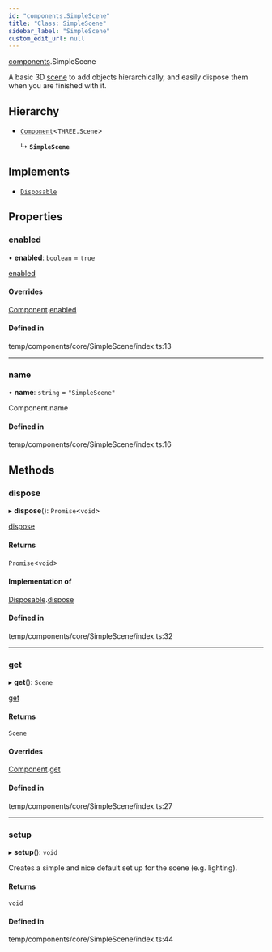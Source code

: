 ```yaml
---
id: "components.SimpleScene"
title: "Class: SimpleScene"
sidebar_label: "SimpleScene"
custom_edit_url: null
---
```


[components](../modules/components.md).SimpleScene

A basic 3D [scene](https://threejs.org/docs/#api/en/scenes/Scene) to add
objects hierarchically, and easily dispose them when you are finished with it.

## Hierarchy

- [`Component`](components.Component.md)<`THREE.Scene`\>

  ↳ **`SimpleScene`**

## Implements

- [`Disposable`](../interfaces/components.Disposable.md)

## Properties

### enabled

• **enabled**: `boolean` = `true`

[enabled](components.Component.md#enabled)

#### Overrides

[Component](components.Component.md).[enabled](components.Component.md#enabled)

#### Defined in

temp/components/core/SimpleScene/index.ts:13

___

### name

• **name**: `string` = `"SimpleScene"`

Component.name

#### Defined in

temp/components/core/SimpleScene/index.ts:16

## Methods

### dispose

▸ **dispose**(): `Promise`<`void`\>

[dispose](../interfaces/components.Disposable.md#dispose)

#### Returns

`Promise`<`void`\>

#### Implementation of

[Disposable](../interfaces/components.Disposable.md).[dispose](../interfaces/components.Disposable.md#dispose)

#### Defined in

temp/components/core/SimpleScene/index.ts:32

___

### get

▸ **get**(): `Scene`

[get](components.Component.md#get)

#### Returns

`Scene`

#### Overrides

[Component](components.Component.md).[get](components.Component.md#get)

#### Defined in

temp/components/core/SimpleScene/index.ts:27

___

### setup

▸ **setup**(): `void`

Creates a simple and nice default set up for the scene (e.g. lighting).

#### Returns

`void`

#### Defined in

temp/components/core/SimpleScene/index.ts:44
